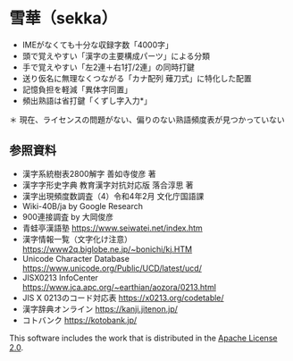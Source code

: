 # 雪華（sekka）

- IMEがなくても十分な収録字数「4000字」
- 頭で覚えやすい「漢字の主要構成パーツ」による分類
- 手で覚えやすい「左2連＋右1打/2連」の同時打鍵
- 送り仮名に無理なくつながる「カナ配列 薙刀式」に特化した配置
- 記憶負担を軽減「異体字同置」
- 頻出熟語は省打鍵「くずし字入力*」

＊ 現在、ライセンスの問題がない、偏りのない熟語頻度表が見つかっていない

## 参照資料
- 漢字系統樹表2800解字 善如寺俊彦 著
- 漢字字形史字典 教育漢字対抗対応版 落合淳思 著
- 漢字出現頻度数調査（4）令和4年2月 文化庁国語課
- Wiki-40B/ja by Google Research
- 900連接調査 by 大岡俊彦
- 青蛙亭漢語塾 https://www.seiwatei.net/index.htm
- 漢字情報一覧（文字化け注意） https://www2q.biglobe.ne.jp/~bonichi/kj.HTM
- Unicode Character Database https://www.unicode.org/Public/UCD/latest/ucd/
- JISX0213 InfoCenter https://www.jca.apc.org/~earthian/aozora/0213.html
- JIS X 0213のコード対応表 https://x0213.org/codetable/
- 漢字辞典オンライン https://kanji.jitenon.jp/
- コトバンク https://kotobank.jp/

This software includes the work that is distributed in the [Apache License 2.0](http://www.apache.org/licenses/LICENSE-2.0).
